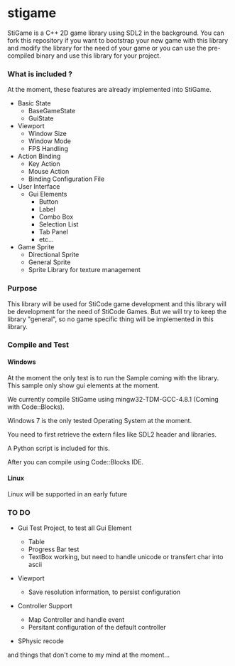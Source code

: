 stigame
=======
StiGame is a C++ 2D game library using SDL2 in the background.
You can fork this repository if you want to bootstrap your new game with this library and modify the library for the need of your game
or you can use the pre-compiled binary and use this library for your project.

### What is included ?
At the moment, these features are already implemented into StiGame.

- Basic State
  - BaseGameState
  - GuiState
- Viewport
  - Window Size
  - Window Mode
  - FPS Handling
- Action Binding
  - Key Action
  - Mouse Action
  - Binding Configuration File
- User Interface
  - Gui Elements
    - Button
	- Label
	- Combo Box
	- Selection List
	- Tab Panel
	- etc...
- Game Sprite
  - Directional Sprite
  - General Sprite
  - Sprite Library for texture management
  
### Purpose
This library will be used for StiCode game development and this library will be development for the need of StiCode Games.
But we will try to keep the library "general", so no game specific thing will be implemented in this library.

### Compile and Test

#### Windows

At the moment the only test is to run the Sample coming with the library. This sample only show gui elements at the moment.

We currently compile StiGame using mingw32-TDM-GCC-4.8.1 (Coming with Code::Blocks).

Windows 7 is the only tested Operating System at the moment.

You need to first retrieve the extern files like SDL2 header and libraries.

A Python script is included for this.

After you can compile using Code::Blocks IDE.

#### Linux

Linux will be supported in an early future

### TO DO

- Gui Test Project, to test all Gui Element
	- Table
	- Progress Bar test
	- TextBox working, but need to handle unicode or transfert char into ascii

- Viewport
  -	Save resolution information, to persist configuration
 
- Controller Support
  - Map Controller and handle event
  - Persitant configuration of the default controller
  
 - SPhysic recode
  

and things that don't come to my mind at the moment...


